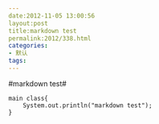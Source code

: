 ```yaml
---
date:2012-11-05 13:00:56
layout:post
title:markdown test
permalink:2012/338.html
categories:
- 默认
tags:
---
```



#markdown test#

    main class{
        System.out.println("markdown test");
    }

<script src="">test</script>

